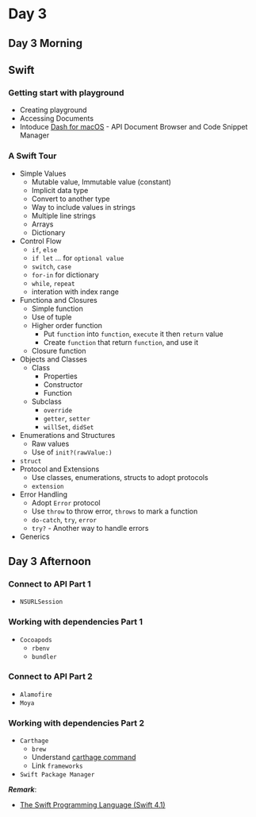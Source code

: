 # Day 3

## Day 3 Morning

## Swift

### Getting start with playground

- Creating playground
- Accessing Documents
- Intoduce [Dash for macOS](https://kapeli.com/dash) - API Document Browser and Code Snippet Manager

### A Swift Tour

- Simple Values
  - Mutable value, Immutable value (constant)
  - Implicit data type
  - Convert to another type
  - Way to include values in strings
  - Multiple line strings
  - Arrays
  - Dictionary
- Control Flow
  - `if`, `else`
  - `if let` ... for `optional value`
  - `switch`, `case`
  - `for-in` for dictionary
  - `while`, `repeat`
  - interation with index range
- Functiona and Closures
  - Simple function
  - Use of tuple
  - Higher order function
    - Put `function` into `function`, `execute` it then `return` value
    - Create `function` that return `function`, and use it
  - Closure function
- Objects and Classes
  - Class
    - Properties
    - Constructor
    - Function
  - Subclass
    - `override`
    - `getter`, `setter`
    - `willSet`, `didSet`
- Enumerations and Structures
  - Raw values
  - Use of `init?(rawValue:)`
- `struct`
- Protocol and Extensions
  - Use classes, enumerations, structs to adopt protocols
  - `extension`
- Error Handling
  - Adopt `Error` protocol
  - Use `throw` to throw error, `throws` to mark a function
  - `do-catch`, `try`, `error`
  - `try?` - Another way to handle errors
- Generics

## Day 3 Afternoon

### Connect to API Part 1

- `NSURLSession`

### Working with dependencies Part 1

- `Cocoapods`
  - `rbenv`
  - `bundler`

### Connect to API Part 2

- `Alamofire`
- `Moya`

### Working with dependencies Part 2

- `Carthage`
  - `brew`
  - Understand [carthage command](https://medium.com/@phai/%E0%B9%83%E0%B8%8A%E0%B9%89-carthage-%E0%B8%AD%E0%B8%A2%E0%B9%88%E0%B8%B2%E0%B8%87%E0%B9%84%E0%B8%A3%E0%B9%83%E0%B8%AB%E0%B9%89%E0%B8%97%E0%B8%B3%E0%B8%87%E0%B8%B2%E0%B8%99%E0%B9%80%E0%B8%A3%E0%B9%87%E0%B8%A7-84cf004cb35c)
  - Link `frameworks`
- `Swift Package Manager`

***Remark***:

- [The Swift Programming Language (Swift 4.1)](https://developer.apple.com/library/content/documentation/Swift/Conceptual/Swift_Programming_Language)